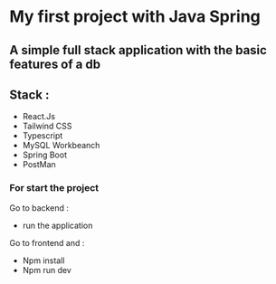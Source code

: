 # My first project with Java Spring

## A simple full stack application with the basic features of a db

## Stack :
- React.Js
- Tailwind CSS
- Typescript
- MySQL Workbeanch
- Spring Boot
- PostMan

### For start the project
Go to backend : 
- run the application

Go to frontend and :
- Npm install
- Npm run dev 